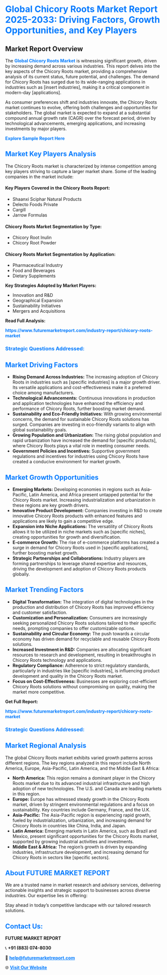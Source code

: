 <h1 style="color: #007BFF;">Global Chicory Roots Market Report 2025-2033: Driving Factors, Growth Opportunities, and Key Players</h1>

<section id="overview">
<h2>Market Report Overview</h2>
<p>The <a href="https://www.futuremarketreport.com/industry-report/chicory-roots-market" style="color: #007BFF; text-decoration: none;"><strong>Global Chicory Roots Market</strong></a> is witnessing significant growth, driven by increasing demand across various industries. This report delves into the key aspects of the Chicory Roots market, providing a comprehensive analysis of its current status, future potential, and challenges. The demand for Chicory Roots has surged due to its wide-ranging applications in industries such as [insert industries], making it a critical component in modern-day [applications].</p>
<p>As consumer preferences shift and industries innovate, the Chicory Roots market continues to evolve, offering both challenges and opportunities for stakeholders. The global market is expected to expand at a substantial compound annual growth rate (CAGR) over the forecast period, driven by technological advancements, emerging applications, and increasing investments by major players.</p>
</section>

<section id="overview">
<p><a href="https://www.futuremarketreport.com/request-sample/reportId=47035" style="color: #007BFF; text-decoration: none;"><strong>Explore Sample Report Here</strong></a></p>
</section>

<section id="key-players">
<h2 style="color: #007BFF;">Market Key Players Analysis</h2>
<p>The Chicory Roots market is characterized by intense competition among key players striving to capture a larger market share. Some of the leading companies in the market include:</p>
<h4>Key Players Covered in the Chicory Roots Report:</h4>
<ul><li>Shaanxi Sciphar Natural Products</li><li>Delecto Foods Private</li><li>Cargill</li><li>Jarrow Formulas</li></ul>
<h4>Chicory Roots Market Segmentation by Type:</h4>
<ul><li>Chicory Root Inulin</li><li>Chicory Root Powder</li></ul>

<h4>Chicory Roots Market Segmentation by Application:</h4>
<ul><li>Pharmaceutical Industry</li><li>Food and Beverages</li><li>Dietary Supplements</li></ul>
<p><strong>Key Strategies Adopted by Market Players:</strong></p>
<ul>
<li>Innovation and R&D</li>
<li>Geographical Expansion</li>
<li>Sustainability Initiatives</li>
<li>Mergers and Acquisitions</li>
</ul>
</section>

<section>
<p><strong>Read Full Analysis: </strong></p><a href="https://www.futuremarketreport.com/industry-report/chicory-roots-market" style="color: #007BFF; text-decoration: none;"><strong>https://www.futuremarketreport.com/industry-report/chicory-roots-market</strong></a>
<h3 style="color: #007BFF;">Strategic Questions Addressed:</h3>
</section>

<section id="driving-factors">
<h2 style="color: #007BFF;">Market Driving Factors</h2>
<ul>
<li><strong>Rising Demand Across Industries:</strong> The increasing adoption of Chicory Roots in industries such as [specific industries] is a major growth driver. Its versatile applications and cost-effectiveness make it a preferred choice among manufacturers.</li>
<li><strong>Technological Advancements:</strong> Continuous innovations in production and application technologies have enhanced the efficiency and performance of Chicory Roots, further boosting market demand.</li>
<li><strong>Sustainability and Eco-Friendly Initiatives:</strong> With growing environmental concerns, the demand for sustainable Chicory Roots solutions has surged. Companies are investing in eco-friendly variants to align with global sustainability goals.</li>
<li><strong>Growing Population and Urbanization:</strong> The rising global population and rapid urbanization have increased the demand for [specific products], where Chicory Roots plays a vital role in meeting consumer needs.</li>
<li><strong>Government Policies and Incentives:</strong> Supportive government regulations and incentives for industries using Chicory Roots have created a conducive environment for market growth.</li>
</ul>
</section>

<section id="growth-opportunities">
<h2 style="color: #007BFF;">Market Growth Opportunities</h2>
<ul>
<li><strong>Emerging Markets:</strong> Developing economies in regions such as Asia-Pacific, Latin America, and Africa present untapped potential for the Chicory Roots market. Increasing industrialization and urbanization in these regions are key growth drivers.</li>
<li><strong>Innovative Product Development:</strong> Companies investing in R&D to create innovative Chicory Roots products with enhanced features and applications are likely to gain a competitive edge.</li>
<li><strong>Expansion into Niche Applications:</strong> The versatility of Chicory Roots allows it to be utilized in niche markets such as [specific niches], creating opportunities for growth and diversification.</li>
<li><strong>E-commerce Growth:</strong> The rise of e-commerce platforms has created a surge in demand for Chicory Roots used in [specific applications], further boosting market growth.</li>
<li><strong>Strategic Partnerships and Collaborations:</strong> Industry players are forming partnerships to leverage shared expertise and resources, driving the development and adoption of Chicory Roots products globally.</li>
</ul>
</section>

<section id="trending-factors">
<h2 style="color: #007BFF;">Market Trending Factors</h2>
<ul>
<li><strong>Digital Transformation:</strong> The integration of digital technologies in the production and distribution of Chicory Roots has improved efficiency and customer satisfaction.</li>
<li><strong>Customization and Personalization:</strong> Consumers are increasingly seeking personalized Chicory Roots solutions tailored to their specific needs, prompting companies to offer customizable options.</li>
<li><strong>Sustainability and Circular Economy:</strong> The push towards a circular economy has driven demand for recyclable and reusable Chicory Roots solutions.</li>
<li><strong>Increased Investment in R&D:</strong> Companies are allocating significant resources to research and development, resulting in breakthroughs in Chicory Roots technology and applications.</li>
<li><strong>Regulatory Compliance:</strong> Adherence to strict regulatory standards, particularly in industries like [specific industries], is influencing product development and quality in the Chicory Roots market.</li>
<li><strong>Focus on Cost-Effectiveness:</strong> Businesses are exploring cost-efficient Chicory Roots solutions without compromising on quality, making the market more competitive.</li>
</ul>
</section>

<section>
<p><strong>Get Full Report: </strong></p><a href="https://www.futuremarketreport.com/industry-report/chicory-roots-market" style="color: #007BFF; text-decoration: none;"><strong>https://www.futuremarketreport.com/industry-report/chicory-roots-market</strong></a>
<h3 style="color: #007BFF;">Strategic Questions Addressed:</h3>
</section>


<section id="regional-analysis">
<h2 style="color: #007BFF;">Market Regional Analysis</h2>
<p>The global Chicory Roots market exhibits varied growth patterns across different regions. The key regions analyzed in this report include North America, Europe, Asia-Pacific, Latin America, and the Middle East & Africa:</p>
<ul>
<li><strong>North America:</strong> This region remains a dominant player in the Chicory Roots market due to its advanced industrial infrastructure and high adoption of new technologies. The U.S. and Canada are leading markets in this region.</li>
<li><strong>Europe:</strong> Europe has witnessed steady growth in the Chicory Roots market, driven by stringent environmental regulations and a focus on sustainability. Key countries include Germany, France, and the U.K.</li>
<li><strong>Asia-Pacific:</strong> The Asia-Pacific region is experiencing rapid growth, fueled by industrialization, urbanization, and increasing demand for Chicory Roots in countries like China, India, and Japan.</li>
<li><strong>Latin America:</strong> Emerging markets in Latin America, such as Brazil and Mexico, present significant opportunities for the Chicory Roots market, supported by growing industrial activities and investments.</li>
<li><strong>Middle East & Africa:</strong> The region’s growth is driven by expanding industries, infrastructure development, and increasing demand for Chicory Roots in sectors like [specific sectors].</li>
</ul>
</section>

<footer>
<h2 style="color: #007BFF;">About FUTURE MARKET REPORT</h2>
<p>We are a trusted name in market research and advisory services, delivering actionable insights and strategic support to businesses across diverse industries. Our expertise lies in offering:</p>

<p>Stay ahead in today’s competitive landscape with our tailored research solutions.</p>

<h2 style="color: #007BFF;">Contact Us:</h2>
<p><strong>FUTURE MARKET REPORT</strong></p>
<p>📞 <strong>+91 (883) 074-8030</strong></p>
<p>📧 <strong><a href="mailto:help@futuremarketreport.com" style="color: #007BFF;">help@futuremarketreport.com</a></strong></p>
<p>🌐 <strong><a href="https://www.futuremarketreport.com/" style="color: #007BFF;">Visit Our Website</a></strong></p>
</footer>
